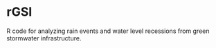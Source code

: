 # rGSI
R code for analyzing rain events and water level recessions from green stormwater infrastructure.
